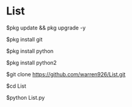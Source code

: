 # List 
$pkg update && pkg upgrade -y 

$pkg install git 

$pkg install python 

$pkg install python2 

$git clone https://github.com/warren926/List.git

$cd List 

$python List.py
